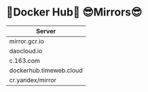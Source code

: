 # 💩Docker Hub💩 😎Mirrors😎

| Server |
| ------ |
| mirror.gcr.io |
| daocloud.io |
| c.163.com |
| dockerhub.timeweb.cloud |
| cr.yandex/mirror |
